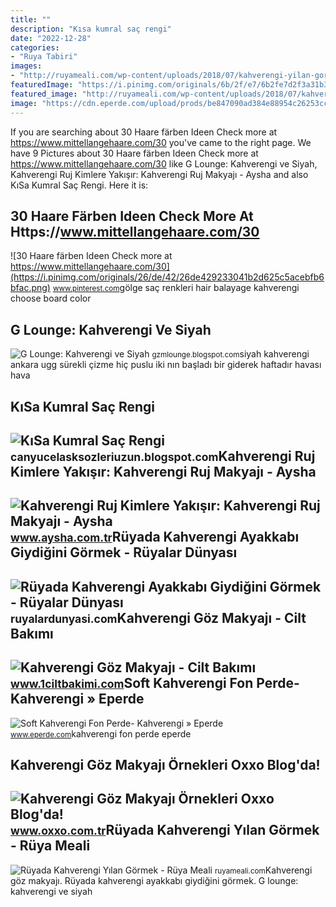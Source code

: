 ```yaml
---
title: ""
description: "Kısa kumral saç rengi"
date: "2022-12-28"
categories:
- "Ruya Tabiri"
images:
- "http://ruyameali.com/wp-content/uploads/2018/07/kahverengi-yilan-gormek-1140x713.jpg"
featuredImage: "https://i.pinimg.com/originals/6b/2f/e7/6b2fe7d2f3a31b3c991dc2c510628ffc.jpg"
featured_image: "http://ruyameali.com/wp-content/uploads/2018/07/kahverengi-yilan-gormek-1140x713.jpg"
image: "https://cdn.eperde.com/upload/prods/be847090ad384e88954c26253cc49c68.jpg?format=jpeg&amp;width=1024"
---
```


If you are searching about 30 Haare färben Ideen Check more at https://www.mittellangehaare.com/30 you've came to the right page. We have 9 Pictures about 30 Haare färben Ideen Check more at https://www.mittellangehaare.com/30 like G Lounge: Kahverengi ve Siyah, Kahverengi Ruj Kimlere Yakışır: Kahverengi Ruj Makyajı - Aysha and also KıSa Kumral Saç Rengi. Here it is:

30 Haare Färben Ideen Check More At Https://www.mittellangehaare.com/30
-----------------------------------------------------------------------

 ![30 Haare färben Ideen Check more at https://www.mittellangehaare.com/30](https://i.pinimg.com/originals/26/de/42/26de429233041b2d625c5acebfb6bfac.png) <small>www.pinterest.com</small>gölge saç renkleri hair balayage kahverengi choose board color

G Lounge: Kahverengi Ve Siyah
-----------------------------

 ![G Lounge: Kahverengi ve Siyah](https://4.bp.blogspot.com/-qJ-Aegm5Y14/UszzJ8fQXvI/AAAAAAAANLc/6E5Ye0SBsuE/s1600/4.JPG) <small>gzmlounge.blogspot.com</small>siyah kahverengi ankara ugg sürekli çizme hiç puslu iki nın başladı bir giderek haftadır havası hava

KıSa Kumral Saç Rengi
---------------------

 ![KıSa Kumral Saç Rengi](https://i.pinimg.com/originals/6b/2f/e7/6b2fe7d2f3a31b3c991dc2c510628ffc.jpg) <small>canyucelasksozleriuzun.blogspot.com</small>Kahverengi Ruj Kimlere Yakışır: Kahverengi Ruj Makyajı - Aysha
--------------------------------------------------------------

 ![Kahverengi Ruj Kimlere Yakışır: Kahverengi Ruj Makyajı - Aysha](https://www.aysha.com.tr/wp-content/uploads/2019/05/kahverengi-ruj-kimlere-yakışır.jpg) <small>www.aysha.com.tr</small>Rüyada Kahverengi Ayakkabı Giydiğini Görmek - Rüyalar Dünyası
-------------------------------------------------------------

 ![Rüyada Kahverengi Ayakkabı Giydiğini Görmek - Rüyalar Dünyası](http://ruyalardunyasi.com/wp-content/uploads/2018/11/ruyada-kahverengi-ayakkabi-.jpg) <small>ruyalardunyasi.com</small>Kahverengi Göz Makyajı - Cilt Bakımı
------------------------------------

 ![Kahverengi Göz Makyajı - Cilt Bakımı](https://www.1ciltbakimi.com/wp-content/uploads/2016/12/Kahverengi-Goz-Makyaji.jpg) <small>www.1ciltbakimi.com</small>Soft Kahverengi Fon Perde- Kahverengi » Eperde
----------------------------------------------

 ![Soft Kahverengi Fon Perde- Kahverengi » Eperde](https://cdn.eperde.com/upload/prods/be847090ad384e88954c26253cc49c68.jpg?format=jpeg&width=1024) <small>www.eperde.com</small>kahverengi fon perde eperde

Kahverengi Göz Makyajı Örnekleri Oxxo Blog'da!
----------------------------------------------

 ![Kahverengi Göz Makyajı Örnekleri Oxxo Blog'da!](https://www.oxxo.com.tr/ContentImages/Blog/images/Sağlık-Güzellik/kahverengi_gozler_icin_makyaj_onerileri.jpg) <small>www.oxxo.com.tr</small>Rüyada Kahverengi Yılan Görmek - Rüya Meali
-------------------------------------------

 ![Rüyada Kahverengi Yılan Görmek - Rüya Meali](http://ruyameali.com/wp-content/uploads/2018/07/kahverengi-yilan-gormek-1140x713.jpg) <small>ruyameali.com</small>Kahverengi göz makyajı. Rüyada kahverengi ayakkabı giydiğini görmek. G lounge: kahverengi ve siyah
